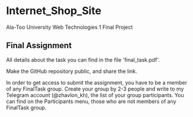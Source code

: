 # Internet_Shop_Site
Ala-Too University Web Technologies 1 Final Project


## Final Assignment
All details about the task you can find in the file 'final_task.pdf'.

Make the GitHub repository public, and share the link.

In order to get access to submit the assignment, you have to be a member of any FinalTask group.
Create your group by 2-3 people and write to my Telegram account (@zhavlon_kh), the list of your group participants.
You can find on the Participants menu, those who are not members of any FinalTask group.
